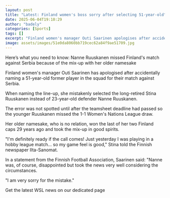 ```yaml
---
layout: post
title: "Latest: Finland women's boss sorry after selecting 51-year-old"
date: 2025-06-04T19:10:29
author: "badely"
categories: [Sports]
tags: []
excerpt: "Finland women's manager Outi Saarinen apologises after accidentally selecting a 51-year-old former player for a match against Serbia."
image: assets/images/51e0da8060bb719cec62a84f9ae51709.jpg
---
```


Here’s what you need to know: Nanne Ruuskanen missed Finland's match against Serbia because of the mix-up with her older namesake

Finland women's manager Outi Saarinen has apologised after accidentally naming a 51-year-old former player in the squad for their match against Serbia.

When naming the line-up, she mistakenly selected the long-retired Stina Ruuskanen instead of 23-year-old defender Nanne Ruuskanen.

The error was not spotted until after the teamsheet deadline had passed so the younger Ruuskanen missed the 1-1 Women's Nations League draw.

Her older namesake, who is no relation, won the last of her two Finland caps 29 years ago and took the mix-up in good spirits.

"I'm definitely ready if the call comes! Just yesterday I was playing in a hobby league match... so my game feel is good," Stina told the Finnish newspaper Ilta-Sanomat.

In a statement from the Finnish Football Association, Saarinen said: "Nanne was, of course, disappointed but took the news very well considering the circumstances.

"I am very sorry for the mistake."

Get the latest WSL news on our dedicated page

